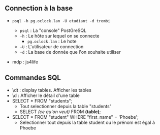 ## Connection à la base 
- `psql -h pg.oclock.lan -U etudiant -d trombi`
    - `psql` : La "console" PostGreSQL
    - `-h` : Le hôte sur lequel on se connecte 
      - `pg.oclock.lan` : Le hote
    - `-U` : L'utilisateur de connection
    - `-d` : La base de donnée que l'on souhaite utiliser 

- mdp : js4life
  
## Commandes SQL
- \dt : display tables. Afficher les tables
- \d <table> : Afficher le détail d'une table
- SELECT * FROM "students";
  - Tout selectionner depuis la table "students"
  - SELECT _(ce qu'on veut)_ FROM **(table)**;
- SELECT * FROM "student" WHERE "first_name" = 'Phoebe';
  - Selectionner tout depuis la table student ou le prénom est égal à Phoebe